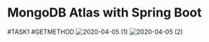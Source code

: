 # MongoDB Atlas with Spring Boot
#TASK1
#GETMETHOD
![2020-04-05 (1)](https://user-images.githubusercontent.com/63153224/78504792-e0de1900-778c-11ea-9edc-188aba2d04a2.png)
![2020-04-05 (2)](https://user-images.githubusercontent.com/63153224/78504927-9f9a3900-778d-11ea-8af6-fcc19602f580.png)
